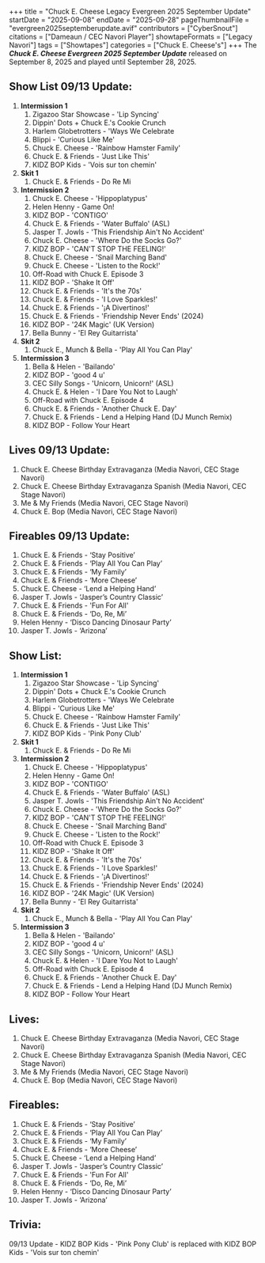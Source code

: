 +++
title = "Chuck E. Cheese Legacy Evergreen 2025 September Update"
startDate = "2025-09-08"
endDate = "2025-09-28"
pageThumbnailFile = "evergreen2025septemberupdate.avif"
contributors = ["CyberSnout"]
citations = ["Dameaun / CEC Navori Player"]
showtapeFormats = ["Legacy Navori"]
tags = ["Showtapes"]
categories = ["Chuck E. Cheese's"]
+++
The ***Chuck E. Cheese Evergreen 2025 September Update*** released on September 8, 2025 and played until September 28, 2025.

## Show List 09/13 Update:

1. **Intermission 1**
      1. Zigazoo Star Showcase - 'Lip Syncing'
      2. Dippin' Dots + Chuck E.'s Cookie Crunch
      3. Harlem Globetrotters - 'Ways We Celebrate
      4. Blippi - 'Curious Like Me'
      5. Chuck E. Cheese - 'Rainbow Hamster Family'
      6. Chuck E. & Friends - 'Just Like This'
      7. KIDZ BOP Kids - 'Vois sur ton chemin'
2. **Skit 1**
      1. Chuck E. & Friends - Do Re Mi
3. **Intermission 2**
      1. Chuck E. Cheese - 'Hippoplatypus'
      2. Helen Henny - Game On!
      3. KIDZ BOP - 'CONTIGO'
      4. Chuck E. & Friends - 'Water Buffalo' (ASL)
      5. Jasper T. Jowls - 'This Friendship Ain't No Accident'
      6. Chuck E. Cheese - 'Where Do the Socks Go?'
      7. KIDZ BOP - 'CAN'T STOP THE FEELING!'
      8. Chuck E. Cheese - 'Snail Marching Band'
      9. Chuck E. Cheese - 'Listen to the Rock!'
      10. Off-Road with Chuck E. Episode 3
      11. KIDZ BOP - 'Shake It Off'
      12. Chuck E. & Friends - 'It's the 70s'
      13. Chuck E. & Friends - 'I Love Sparkles!'
      14. Chuck E. & Friends - '¡A Divertinos!'
      15. Chuck E. & Friends - 'Friendship Never Ends' (2024)
      16. KIDZ BOP - '24K Magic' (UK Version)
      17. Bella Bunny - 'El Rey Guitarrista'
4. **Skit 2**
      1. Chuck E., Munch & Bella - 'Play All You Can Play'
5. **Intermission 3**
      1. Bella & Helen - 'Bailando'
      2. KIDZ BOP - 'good 4 u'
      3. CEC Silly Songs - 'Unicorn, Unicorn!' (ASL)
      4. Chuck E. & Helen - 'I Dare You Not to Laugh'
      5. Off-Road with Chuck E. Episode 4
      6. Chuck E. & Friends - 'Another Chuck E. Day'
      7. Chuck E. & Friends - Lend a Helping Hand (DJ Munch Remix)
      8. KIDZ BOP - Follow Your Heart

## Lives 09/13 Update:

1. Chuck E. Cheese Birthday Extravaganza (Media Navori, CEC Stage Navori)
2. Chuck E. Cheese Birthday Extravaganza Spanish (Media Navori, CEC Stage Navori)
3. Me & My Friends (Media Navori, CEC Stage Navori)
4. Chuck E. Bop (Media Navori, CEC Stage Navori)

## Fireables 09/13 Update:

1. Chuck E. & Friends - ‘Stay Positive’
2. Chuck E. & Friends - ‘Play All You Can Play’
3. Chuck E. & Friends - ‘My Family’
4. Chuck E. & Friends - ‘More Cheese’
5. Chuck E. Cheese - ‘Lend a Helping Hand’
6. Jasper T. Jowls - ‘Jasper’s Country Classic’
7. Chuck E. & Friends - 'Fun For All'
8. Chuck E. & Friends - ‘Do, Re, Mi’
9. Helen Henny - ‘Disco Dancing Dinosaur Party’
10. Jasper T. Jowls - ‘Arizona’

## Show List:

1. **Intermission 1**
      1. Zigazoo Star Showcase - 'Lip Syncing'
      2. Dippin' Dots + Chuck E.'s Cookie Crunch
      3. Harlem Globetrotters - 'Ways We Celebrate
      4. Blippi - 'Curious Like Me'
      5. Chuck E. Cheese - 'Rainbow Hamster Family'
      6. Chuck E. & Friends - 'Just Like This'
      7. KIDZ BOP Kids - 'Pink Pony Club'
2. **Skit 1**
      1. Chuck E. & Friends - Do Re Mi
3. **Intermission 2**
      1. Chuck E. Cheese - 'Hippoplatypus'
      2. Helen Henny - Game On!
      3. KIDZ BOP - 'CONTIGO'
      4. Chuck E. & Friends - 'Water Buffalo' (ASL)
      5. Jasper T. Jowls - 'This Friendship Ain't No Accident'
      6. Chuck E. Cheese - 'Where Do the Socks Go?'
      7. KIDZ BOP - 'CAN'T STOP THE FEELING!'
      8. Chuck E. Cheese - 'Snail Marching Band'
      9. Chuck E. Cheese - 'Listen to the Rock!'
      10. Off-Road with Chuck E. Episode 3
      11. KIDZ BOP - 'Shake It Off'
      12. Chuck E. & Friends - 'It's the 70s'
      13. Chuck E. & Friends - 'I Love Sparkles!'
      14. Chuck E. & Friends - '¡A Divertinos!'
      15. Chuck E. & Friends - 'Friendship Never Ends' (2024)
      16. KIDZ BOP - '24K Magic' (UK Version)
      17. Bella Bunny - 'El Rey Guitarrista'
4. **Skit 2**
      1. Chuck E., Munch & Bella - 'Play All You Can Play'
5. **Intermission 3**
      1. Bella & Helen - 'Bailando'
      2. KIDZ BOP - 'good 4 u'
      3. CEC Silly Songs - 'Unicorn, Unicorn!' (ASL)
      4. Chuck E. & Helen - 'I Dare You Not to Laugh'
      5. Off-Road with Chuck E. Episode 4
      6. Chuck E. & Friends - 'Another Chuck E. Day'
      7. Chuck E. & Friends - Lend a Helping Hand (DJ Munch Remix)
      8. KIDZ BOP - Follow Your Heart

## Lives:

1. Chuck E. Cheese Birthday Extravaganza (Media Navori, CEC Stage Navori)
2. Chuck E. Cheese Birthday Extravaganza Spanish (Media Navori, CEC Stage Navori)
3. Me & My Friends (Media Navori, CEC Stage Navori)
4. Chuck E. Bop (Media Navori, CEC Stage Navori)

## Fireables:

1. Chuck E. & Friends - ‘Stay Positive’
2. Chuck E. & Friends - ‘Play All You Can Play’
3. Chuck E. & Friends - ‘My Family’
4. Chuck E. & Friends - ‘More Cheese’
5. Chuck E. Cheese - ‘Lend a Helping Hand’
6. Jasper T. Jowls - ‘Jasper’s Country Classic’
7. Chuck E. & Friends - 'Fun For All'
8. Chuck E. & Friends - ‘Do, Re, Mi’
9. Helen Henny - ‘Disco Dancing Dinosaur Party’
10. Jasper T. Jowls - ‘Arizona’

## Trivia:
09/13 Update - KIDZ BOP Kids - 'Pink Pony Club' is replaced with KIDZ BOP Kids - 'Vois sur ton chemin'

